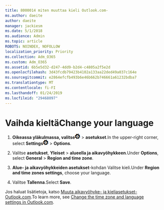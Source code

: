```yaml
---
title: 8000014 miten muuttaa kieli Outlook.com-
ms.author: daeite
author: daeite
manager: jackiesm
ms.date: 5/1/2018
ms.audience: Admin
ms.topic: article
ROBOTS: NOINDEX, NOFOLLOW
localization_priority: Priority
ms.collection: Adm_O365
ms.custom: Adm_O365
ms.assetid: 6b5e5d32-d247-4dd9-b2d4-c4805a2f5e2d
ms.openlocfilehash: 3d43fcdb79423b4102a133aa22ded49a037c164e
ms.sourcegitcommit: e2864efcfb493b6e46b662b746661a61232bdba7
ms.translationtype: MT
ms.contentlocale: fi-FI
ms.lasthandoff: 01/24/2019
ms.locfileid: "29468097"
---
```

# <a name="change-your-language"></a><span data-ttu-id="a4011-102">Vaihda kieltä</span><span class="sxs-lookup"><span data-stu-id="a4011-102">Change your language</span></span>

1. <span data-ttu-id="a4011-103">**Oikeassa yläkulmassa, valitse**![asetusten](media/f4b2e798-fff1-4a14-931f-5677a4543b58.png) \> **asetukset**.</span><span class="sxs-lookup"><span data-stu-id="a4011-103">In the upper-right corner, select **Settings**![Settings](media/f4b2e798-fff1-4a14-931f-5677a4543b58.png) \> **Options**.</span></span>
    
2. <span data-ttu-id="a4011-104">Valitse **asetukset**, **Yleiset** \> **alueella ja aikavyöhykkeen**.</span><span class="sxs-lookup"><span data-stu-id="a4011-104">Under **Options**, select **General** \> **Region and time zone**.</span></span>
    
3. <span data-ttu-id="a4011-105">**Alue- ja aikavyöhykkeiden asetukset**-kohdan Valitse kieli.</span><span class="sxs-lookup"><span data-stu-id="a4011-105">Under **Region and time zones settings**, choose your language.</span></span>
    
4. <span data-ttu-id="a4011-106">Valitse **Tallenna**.</span><span class="sxs-lookup"><span data-stu-id="a4011-106">Select **Save**.</span></span>
    
<span data-ttu-id="a4011-107">Jos haluat lisätietoja, katso [Muuta aikavyöhyke- ja kieliasetukset-Outlook.com](https://go.microsoft.com/fwlink/p/?linkid=873132).</span><span class="sxs-lookup"><span data-stu-id="a4011-107">To learn more, see [Change the time zone and language settings in Outlook.com](https://go.microsoft.com/fwlink/p/?linkid=873132).</span></span>
  

